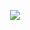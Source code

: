 <p align="center">
  <img src="https://github.com/Bubble-Hosting/.github/assets/55755965/c5208eb3-b4cb-45c9-9ce7-1b9c6836f1ca">
</p>
